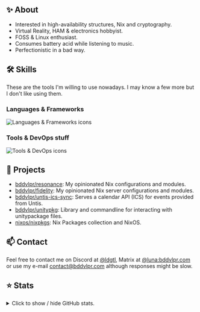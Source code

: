 ## ✨ About
- Interested in high-availability structures, Nix and cryptography.
- Virtual Reality, HAM & electronics hobbyist.
- FOSS & Linux enthusiast.
- Consumes battery acid while listening to music.
- Perfectionistic in a bad way.

## 🛠️ Skills
These are the tools I'm willing to use nowadays. I may know a few more but I don't like using them.
### Languages & Frameworks
![Languages & Frameworks icons](https://skillicons.dev/icons?i=rust,svelte,html,css,wasm,js,ts,tailwind,tauri,nodejs,bun,pnpm,nextjs,vite&theme=dark)

### Tools & DevOps stuff
![Tools & DevOps icons](https://skillicons.dev/icons?i=docker,kubernetes,nix,terraform,aws,gcp,cloudflare,workers,vercel,bash,githubactions,linux,neovim,vscode&theme=dark)

## 🎯 Projects
- [bddvlpr/resonance](https://github.com/bddvlpr/resonance): My opinionated Nix configurations and modules.
- [bddvlpr/fidelity](https://github.com/bddvlpr/fidelity): My opinionated Nix server configurations and modules.
- [bddvlpr/untis-ics-sync](https://github.com/bddvlpr/untis-ics-sync): Serves a calendar API (ICS) for events provided from Untis.
- [bddvlpr/unitypkg](https://github.com/bddvlpr/unitypkg): Library and commandline for interacting with unitypackage files.
- [nixos/nixpkgs](https://github.com/nixos/nixpkgs): Nix Packages collection and NixOS.

## 📫 Contact
Feel free to contact me on Discord at [@ldgtl](https://discord.com/users/932859041368125532), Matrix at [@luna:bddvlpr.com](https://matrix.to/#/@luna:bddvlpr.com) or use my e-mail [contact@bddvlpr.com](mailto:contact@bddvlpr.com) although responses might be slow.

## ⭐ Stats
<details>
  <summary>
    Click to show / hide GitHub stats.
  </summary>

  ![Modal 1](https://github-readme-stats.vercel.app/api?username=bddvlpr&theme=transparent&show_icons=true&hide_border=true&count_private=true)
  ![Modal 2](https://github-readme-stats.vercel.app/api/top-langs/?username=bddvlpr&theme=transparent&show_icons=true&hide_border=true&layout=compact)
  ![Modal 3](https://github-readme-streak-stats.herokuapp.com/?user=bddvlpr&theme=transparent&hide_border=true)
</details>
